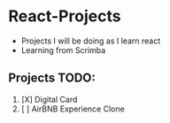# React-Projects
- Projects I will be doing as I learn react
- Learning from Scrimba 

## Projects TODO:
1. [X] Digital Card 
2. [ ] AirBNB Experience Clone
